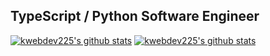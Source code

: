 ## TypeScript / Python Software Engineer
[![kwebdev225's github stats](https://github-readme-stats.vercel.app/api/top-langs/?username=kwebdev225&theme=tokyonight&langs_count=3)](https://github.com/anuraghazra/github-readme-stats)
[![kwebdev225's github stats](https://github-readme-stats.vercel.app/api?username=kwebdev225&show_icons=true&theme=tokyonight&line_height=27)](https://github.com/anuraghazra/github-readme-stats)

